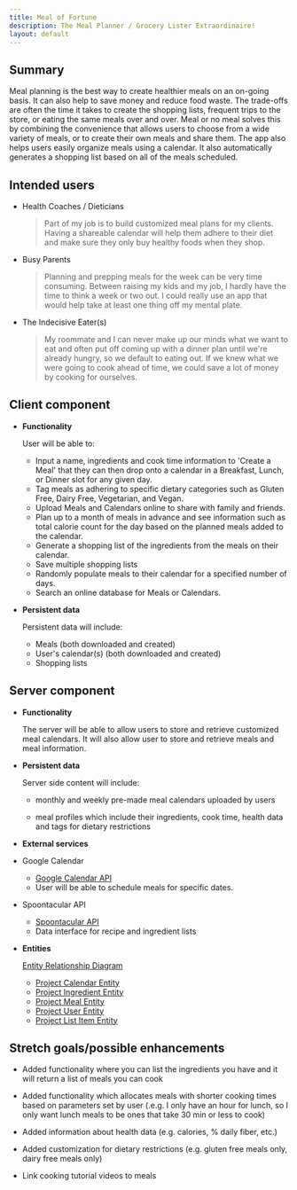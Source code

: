```yaml
---
title: Meal of Fortune
description: The Meal Planner / Grocery Lister Extraordinaire!
layout: default
---
```


## Summary

Meal planning is the best way to create healthier meals on an on-going basis. It can also help to save money and reduce food waste. The trade-offs are often the time it takes to create the shopping lists, frequent trips to the store, or eating the same meals over and over.  Meal or no meal solves this by combining the convenience that allows users to choose from a wide variety of meals, or to create their own meals and share them.  The app also helps users easily organize meals using a calendar. It also automatically generates a shopping list based on all of the meals scheduled. 


## Intended users

* Health Coaches / Dieticians
    > Part of my job is to build customized meal plans for my clients. Having a shareable calendar will help them adhere to their diet and make sure they only buy healthy foods when they shop.

* Busy Parents
    > Planning and prepping meals for the week can be very time consuming. Between raising my kids and my job, I hardly have the time to think a week or two out. I could really use an app that would help take at least one thing off my mental plate.

* The Indecisive Eater(s)
    > My roommate and I can never make up our minds what we want to eat and often put off coming up with a dinner plan until we're already hungry, so we default to eating out. If we knew what we were going to cook ahead of time, we could save a lot of money by cooking for ourselves.

## Client component

* **Functionality**

    User will be able to:
    * Input a name, ingredients and cook time information to 'Create a Meal' that they can then drop onto a calendar in a Breakfast, Lunch, or Dinner slot for any given day.
    * Tag meals as adhering to specific dietary categories such as Gluten Free, Dairy Free, Vegetarian, and Vegan.
    * Upload Meals and Calendars online to share with family and friends.
    * Plan up to a month of meals in advance and see information such as total calorie count for the day based on the planned meals added to the calendar.
    * Generate a shopping list of the ingredients from the meals on their calendar.
    * Save multiple shopping lists
    * Randomly populate meals to their calendar for a specified number of days.
    * Search an online database for Meals or Calendars.

* **Persistent data**

    Persistent data will include:
    * Meals (both downloaded and created)
    * User's calendar(s) (both downloaded and created)
    * Shopping lists
   
   
  
## Server component

* **Functionality**

  The server will be able to allow users to store and retrieve customized meal calendars. It will also allow user to store and retrieve meals and meal information.

* **Persistent data**

    Server side content will include:
    
    * monthly and weekly pre-made meal calendars uploaded by users
      
    * meal profiles which include their ingredients, cook time, health data and tags for dietary restrictions

* **External services**

* Google Calendar
   
    * [Google Calendar API](https://developers.google.com/calendar)
    * User will be able to schedule meals for specific dates. 
    
 
 * Spoontacular API
   
    * [Spoontacular API](https://spoonacular.com/food-api/docs)
    * Data interface for recipe and ingredient lists


 * **Entities**
 
   [Entity Relationship Diagram](img/erd.png)
 
   * [Project Calendar Entity](https://github.com/meal-or-no-meal/meal-or-no-meal/blob/master/src/main/java/edu/cnm/deepdive/mealornomeal/model/entity/Calendar.java)
   * [Project Ingredient Entity](https://github.com/meal-or-no-meal/meal-or-no-meal/blob/master/src/main/java/edu/cnm/deepdive/mealornomeal/model/entity/Ingredient.java)
   * [Project Meal Entity](https://github.com/meal-or-no-meal/meal-or-no-meal/blob/master/src/main/java/edu/cnm/deepdive/mealornomeal/model/entity/Meal.java)
   * [Project User Entity](https://github.com/meal-or-no-meal/meal-or-no-meal/blob/master/src/main/java/edu/cnm/deepdive/mealornomeal/model/entity/User.java)   
   * [Project List Item Entity](https://github.com/meal-or-no-meal/meal-or-no-meal/blob/master/src/main/java/edu/cnm/deepdive/mealornomeal/model/entity/ListItem.java)   

## Stretch goals/possible enhancements

* Added functionality where you can list the ingredients you have and it will return a list of meals you can cook

* Added functionality which allocates meals with shorter cooking times based on parameters set by user (.e.g. I only have an hour for lunch, so I only want lunch meals to be ones that take 30 min or less to cook)

* Added information about health data (e.g. calories, % daily fiber, etc.)

* Added customization for dietary restrictions (e.g. gluten free meals only, dairy free meals only)

* Link cooking tutorial videos to meals
